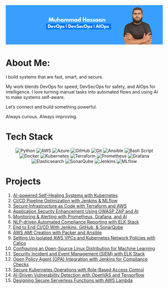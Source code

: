 <img src="https://github.com/muhammadhassaan-solves/muhammadhassaan-solves/blob/main/banner.png" alt="banner that says banner that says Muhammad Hassaan is a DevOps engineer with fusion of cybersecurity, and AI.">


# About Me:

I build systems that are fast, smart, and secure.

My work blends DevOps for speed, DevSecOps for safety, and AIOps for intelligence. I love turning manual tasks into automated flows and using AI to make systems self-aware.

Let’s connect and build something powerful.

Always curious. Always improving. 

# Tech Stack

<p align="center">
  <img alt="Python" src="https://img.shields.io/badge/Python-3670A0?style=for-the-badge&logo=python&logoColor=white&labelColor=2d2d2d" />
  <img alt="AWS" src="https://img.shields.io/badge/AWS-%23FF9900?style=for-the-badge&logo=amazon-aws&logoColor=white&labelColor=2d2d2d" />
  <img alt="Azure" src="https://img.shields.io/badge/Azure-%230072C6?style=for-the-badge&logo=microsoftazure&logoColor=white&labelColor=2d2d2d" />
  <img alt="GitHub" src="https://img.shields.io/badge/GitHub-%23121011?style=for-the-badge&logo=github&logoColor=white&labelColor=2d2d2d" />
  <img alt="Git" src="https://img.shields.io/badge/Git-%23F05033?style=for-the-badge&logo=git&logoColor=white&labelColor=2d2d2d" />
  <img alt="Ansible" src="https://img.shields.io/badge/Ansible-%231A1918?style=for-the-badge&logo=ansible&logoColor=white&labelColor=2d2d2d" />
  <img alt="Bash Script" src="https://img.shields.io/badge/Bash_Script-%23121011?style=for-the-badge&logo=gnu-bash&logoColor=white&labelColor=2d2d2d" />
  <img alt="Docker" src="https://img.shields.io/badge/Docker-%2300B0E4?style=for-the-badge&logo=docker&logoColor=white&labelColor=2d2d2d" />
  <img alt="Kubernetes" src="https://img.shields.io/badge/Kubernetes-%23326CE5?style=for-the-badge&logo=kubernetes&logoColor=white&labelColor=2d2d2d" />
  <img alt="Terraform" src="https://img.shields.io/badge/Terraform-%235835CC?style=for-the-badge&logo=terraform&logoColor=white&labelColor=2d2d2d" />
  <img alt="Prometheus" src="https://img.shields.io/badge/Prometheus-E6522C?style=for-the-badge&logo=prometheus&logoColor=white&labelColor=2d2d2d" />
  <img alt="Grafana" src="https://img.shields.io/badge/Grafana-%23F46800?style=for-the-badge&logo=grafana&logoColor=white&labelColor=2d2d2d" />
  <img alt="Elasticsearch" src="https://img.shields.io/badge/Elasticsearch-005571?style=for-the-badge&logo=elasticsearch&logoColor=white&labelColor=2d2d2d" />
  <img alt="SonarQube" src="https://img.shields.io/badge/SonarQube-4E9BCD?style=for-the-badge&logo=sonarqube&logoColor=white&labelColor=2d2d2d" />
  <img alt="Jenkins" src="https://img.shields.io/badge/Jenkins-%232C5263?style=for-the-badge&logo=jenkins&logoColor=white&labelColor=2d2d2d" />
  <img alt="MLflow" src="https://img.shields.io/badge/MLflow-%23d9ead3?style=for-the-badge&logo=numpy&logoColor=blue&labelColor=2d2d2d" />
</p>


# Projects

1. [AI-powered Self-Healing Systems with Kubernetes](https://github.com/muhammadhassaan-solves/self-healing-system-with-kubernetes-and-ai)
2. [CI/CD Pipeline Optimization with Jenkins & MLflow](https://github.com/muhammadhassaan-solves/ci-cd-pipeline-optimization-using-jenkins-mlflow)
3. [Secure Infrastructure as Code with Terraform and AWS](https://github.com/muhammadhassaan-solves/secure-infrastructure-as-code-with-terraform-and-aws)
4. [Application Security Enhancement Using OWASP ZAP and AI](https://github.com/muhammadhassaan-solves/application-security-enhancement-using-owasp-zap-and-ai)
5. [Monitoring & Alerting with Prometheus, Grafana, and AI](https://github.com/muhammadhassaan-solves/monitoring-alerting-prometheus-grafana-ai)
6. [NLP-driven Automated Compliance Reporting with ELK Stack](https://github.com/muhammadhassaan-solves/nlp-driven-automated-compliance-reporting-ELK)
7. [End to End CI/CD With Jenkins, GitHub, & SonarQube](https://github.com/muhammadhassaan-solves/end-to-end-ci-cd-with-jenkins-github-sonarqube)
8. [AWS AMI Creation with Packer and Ansible](https://github.com/muhammadhassaan-solves/aws-ami-creation-with-packer-and-ansible)
9. [Setting Up Isolated AWS VPCs and Kubernetes Network Policies with Calico](https://github.com/muhammadhassaan-solves/aws-vpc-k8s-calico-networking)
10. [Configuring an Open-Source Linux Distribution for Machine Learning](https://github.com/muhammadhassaan-solves/configuring-an-open-source-linux-distribution-for-machine-learning)
11. [Security Incident and Event Management (SIEM) with ELK Stack](https://github.com/muhammadhassaan-solves/security-incident-and-event-management-with-elk-stack)
12. [Open Policy Agent (OPA) Integration with Jenkins for Compliance Checks](https://github.com/muhammadhassaan-solves/opa-integration-with-jenkins-for-compliance)
13. [Secure Kubernetes Operations with Role-Based Access Control](https://github.com/muhammadhassaan-solves/secure-kubernetes-operations-with-role-based-access-control)
14. [AI-Driven Vulnerability Detection with OpenVAS and Tensorflow](https://github.com/muhammadhassaan-solves/ai-driven-vulnerability-detection-openvas-tensorflow)
15. [Designing Secure Serverless Functions with AWS Lambda](https://github.com/muhammadhassaan-solves/secure-serverless-functions-with-aws-lambda)

</p>
